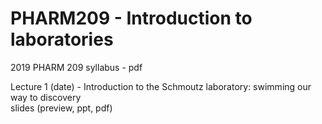 # PHARM209 - Introduction to laboratories

2019 PHARM 209 syllabus - pdf

Lecture 1 (date) - Introduction to the Schmoutz laboratory: swimming our way to discovery  
slides (preview, ppt, pdf)
